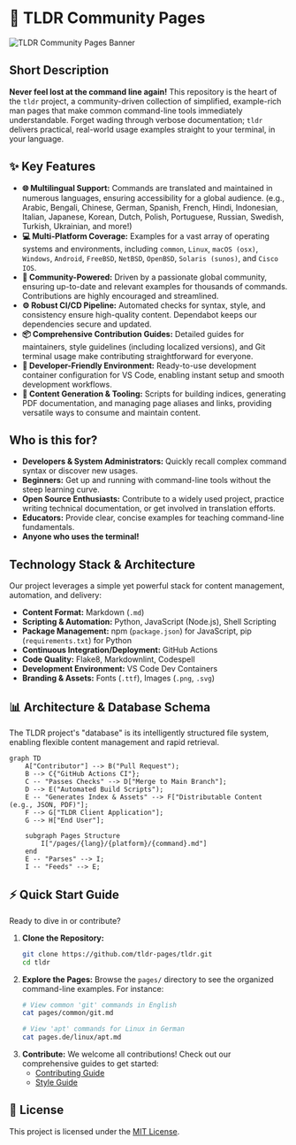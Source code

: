 # 🚀 TLDR Community Pages

![TLDR Community Pages Banner](images/banner.png)

## Short Description

**Never feel lost at the command line again!** This repository is the heart of the `tldr` project, a community-driven collection of simplified, example-rich man pages that make common command-line tools immediately understandable. Forget wading through verbose documentation; `tldr` delivers practical, real-world usage examples straight to your terminal, in your language.

## ✨ Key Features

*   **🌐 Multilingual Support:** Commands are translated and maintained in numerous languages, ensuring accessibility for a global audience. (e.g., Arabic, Bengali, Chinese, German, Spanish, French, Hindi, Indonesian, Italian, Japanese, Korean, Dutch, Polish, Portuguese, Russian, Swedish, Turkish, Ukrainian, and more!)
*   **💻 Multi-Platform Coverage:** Examples for a vast array of operating systems and environments, including `common`, `Linux`, `macOS (osx)`, `Windows`, `Android`, `FreeBSD`, `NetBSD`, `OpenBSD`, `Solaris (sunos)`, and `Cisco IOS`.
*   **🤝 Community-Powered:** Driven by a passionate global community, ensuring up-to-date and relevant examples for thousands of commands. Contributions are highly encouraged and streamlined.
*   **⚙️ Robust CI/CD Pipeline:** Automated checks for syntax, style, and consistency ensure high-quality content. Dependabot keeps our dependencies secure and updated.
*   **📦 Comprehensive Contribution Guides:** Detailed guides for maintainers, style guidelines (including localized versions), and Git terminal usage make contributing straightforward for everyone.
*   **🚀 Developer-Friendly Environment:** Ready-to-use development container configuration for VS Code, enabling instant setup and smooth development workflows.
*   **📄 Content Generation & Tooling:** Scripts for building indices, generating PDF documentation, and managing page aliases and links, providing versatile ways to consume and maintain content.

## Who is this for?

*   **Developers & System Administrators:** Quickly recall complex command syntax or discover new usages.
*   **Beginners:** Get up and running with command-line tools without the steep learning curve.
*   **Open Source Enthusiasts:** Contribute to a widely used project, practice writing technical documentation, or get involved in translation efforts.
*   **Educators:** Provide clear, concise examples for teaching command-line fundamentals.
*   **Anyone who uses the terminal!**

## Technology Stack & Architecture

Our project leverages a simple yet powerful stack for content management, automation, and delivery:

*   **Content Format:** Markdown (`.md`)
*   **Scripting & Automation:** Python, JavaScript (Node.js), Shell Scripting
*   **Package Management:** npm (`package.json`) for JavaScript, pip (`requirements.txt`) for Python
*   **Continuous Integration/Deployment:** GitHub Actions
*   **Code Quality:** Flake8, Markdownlint, Codespell
*   **Development Environment:** VS Code Dev Containers
*   **Branding & Assets:** Fonts (`.ttf`), Images (`.png`, `.svg`)

## 📊 Architecture & Database Schema

The TLDR project's "database" is its intelligently structured file system, enabling flexible content management and rapid retrieval.

```mermaid
graph TD
    A["Contributor"] --> B("Pull Request");
    B --> C{"GitHub Actions CI"};
    C -- "Passes Checks" --> D["Merge to Main Branch"];
    D --> E("Automated Build Scripts");
    E -- "Generates Index & Assets" --> F["Distributable Content (e.g., JSON, PDF)"];
    F --> G["TLDR Client Application"];
    G --> H["End User"];

    subgraph Pages Structure
        I["/pages/{lang}/{platform}/{command}.md"]
    end
    E -- "Parses" --> I;
    I -- "Feeds" --> E;
```

## ⚡ Quick Start Guide

Ready to dive in or contribute?

1.  **Clone the Repository:**
    ```bash
    git clone https://github.com/tldr-pages/tldr.git
    cd tldr
    ```
2.  **Explore the Pages:**
    Browse the `pages/` directory to see the organized command-line examples. For instance:
    ```bash
    # View common 'git' commands in English
    cat pages/common/git.md

    # View 'apt' commands for Linux in German
    cat pages.de/linux/apt.md
    ```
3.  **Contribute:**
    We welcome all contributions! Check out our comprehensive guides to get started:
    *   [Contributing Guide](CONTRIBUTING.md)
    *   [Style Guide](contributing-guides/style-guide.md)

## 📜 License

This project is licensed under the [MIT License](LICENSE.md).
